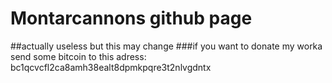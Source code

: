 # Montarcannons github page
##actually useless but this may change
###if you want to donate my worka send some bitcoin to this adress: bc1qcvcfl2ca8amh38ealt8dpmkpqre3t2nlvgdntx
